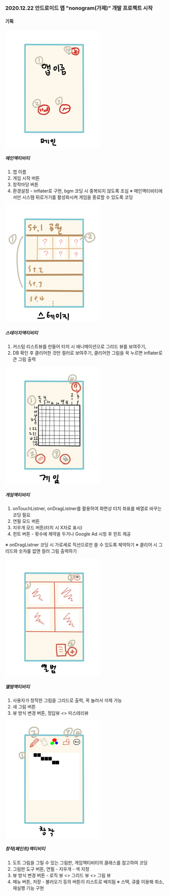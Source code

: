 ### 2020.12.22 안드로이드 앱 "nonogram(가제)" 개발 프로젝트 시작



#### 기획

<img src="./images/nonogram1.png" width="300">


##### 메인액티비티
1. 앱 이름
2. 게임 시작 버튼
3. 창작마당 버튼
4. 환경설정 - inflater로 구현, bgm 코딩 시 중복되지 않도록 조심
※ 메인액티비티에서만 시스템 뒤로가기를 활성화시켜 게임을 종료할 수 있도록 코딩

<img src="./images/nonogram2.png" width="300">

##### 스테이지액티비티
1. 커스텀 리스트뷰를 만들어 터치 시 애니메이션으로 그리드 뷰를 보여주기, 
2. DB 확인 후 클리어한 것만 컬러로 보여주기, 클리어한 그림을 꾹 누르면 inflater로 큰 그림 출력

<img src="./images/nonogram3.png" width="300">

##### 게임액티비티
1. onTouchListner, onDragListner를 활용하여 화면상 터치 좌표를 배열로 바꾸는 코딩 필요
2. 연필 모드 버튼
3. 지우개 모드 버튼(터치 시 X자로 표시)
4. 힌트 버튼 - 횟수에 제약을 두거나 Google Ad 시청 후 힌트 제공

※ onDragListner 코딩 시 가로세로 직선으로만 쓸 수 있도록 제약하기
※ 클리어 시 그리드와 숫자를 없앤 컬러 그림 출력하기

<img src="./images/nonogram4.png" width="300">

##### 앨범액티비티
1. 사용자가 창작한 그림을 그리드로 출력, 꾹 눌러서 삭제 가능
2. 새 그림 버튼
3. 뷰 방식 변경 버튼, 정답뷰 <> 미스테리뷰

<img src="./images/nonogram5.png" width="300">

##### 창작(페인트)액티비티
1. 도트 그림을 그릴 수 있는 그림판, 게임액티비티의 클래스를 참고하여 코딩
2. 그림판 도구 버튼, 연필 - 지우개 - 색 지정
3. 뷰 방식 변경 버튼 - 로직 뷰 <> 그리드 뷰 <> 그림 뷰
4. 메뉴 버튼, 저장 - 불러오기 등의 버튼이 리스트로 배치됨
※ 스택, 큐를 이용해 취소, 재실행 기능 구현

